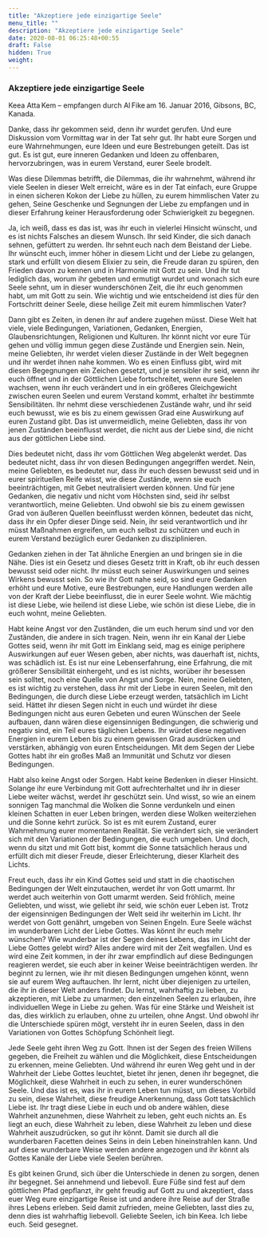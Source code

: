 ```yaml
---
title: "Akzeptiere jede einzigartige Seele"
menu_title: ""
description: "Akzeptiere jede einzigartige Seele"
date: 2020-08-01 06:25:48+00:55
draft: False
hidden: True
weight:
---
```

### Akzeptiere jede einzigartige Seele

Keea Atta Kem – empfangen durch Al Fike am 16. Januar 2016, Gibsons, BC, Kanada.

Danke, dass ihr gekommen seid, denn ihr wurdet gerufen. Und eure Diskussion vom Vormittag war in der Tat sehr gut. Ihr habt eure Sorgen und eure Wahrnehmungen, eure Ideen und eure Bestrebungen geteilt. Das ist gut. Es ist gut, eure inneren Gedanken und Ideen zu offenbaren, hervorzubringen, was in eurem Verstand, eurer Seele brodelt. 

Was diese Dilemmas betrifft, die Dilemmas, die ihr wahrnehmt, während ihr viele Seelen in dieser Welt erreicht, wäre es in der Tat einfach, eure Gruppe in einen sicheren Kokon der Liebe zu hüllen, zu eurem himmlischen Vater zu gehen, Seine Geschenke und Segnungen der Liebe zu empfangen und in dieser Erfahrung keiner Herausforderung oder Schwierigkeit zu begegnen. 

Ja, ich weiß, dass es das ist, was ihr euch in vielerlei Hinsicht wünscht, und es ist nichts Falsches an diesem Wunsch. Ihr seid Kinder, die sich danach sehnen, gefüttert zu werden. Ihr sehnt euch nach dem Beistand der Liebe. Ihr wünscht euch, immer höher in diesem Licht und der Liebe zu gelangen, stark und erfüllt von diesem Elixier zu sein, die Freude daran zu spüren, den Frieden davon zu kennen und in Harmonie mit Gott zu sein. Und ihr tut lediglich das, worum ihr gebeten und ermutigt wurdet und wonach sich eure Seele sehnt, um in dieser wunderschönen Zeit, die ihr euch genommen habt, um mit Gott zu sein. Wie wichtig und wie entscheidend ist dies für den Fortschritt deiner Seele, diese heilige Zeit mit eurem himmlischen Vater? 

Dann gibt es Zeiten, in denen ihr auf andere zugehen müsst. Diese Welt hat viele, viele Bedingungen, Variationen, Gedanken, Energien, Glaubensrichtungen, Religionen und Kulturen. Ihr könnt nicht vor eure Tür gehen und völlig immun gegen diese Zustände und Energien sein. Nein, meine Geliebten, ihr werdet vielen dieser Zustände in der Welt begegnen und ihr werdet ihnen nahe kommen. Wo es einen Einfluss gibt, wird mit diesen Begegnungen ein Zeichen gesetzt, und je sensibler ihr seid, wenn ihr euch öffnet und in der Göttlichen Liebe fortschreitet, wenn eure Seelen wachsen, wenn ihr euch verändert und in ein größeres Gleichgewicht zwischen euren Seelen und eurem Verstand kommt, erhaltet ihr bestimmte Sensibilitäten. Ihr nehmt diese verschiedenen Zustände wahr, und ihr seid euch bewusst, wie es bis zu einem gewissen Grad eine Auswirkung auf euren Zustand gibt. Das ist unvermeidlich, meine Geliebten, dass ihr von jenen Zuständen beeinflusst werdet, die nicht aus der Liebe sind, die nicht aus der göttlichen Liebe sind. 

Dies bedeutet nicht, dass ihr vom Göttlichen Weg abgelenkt werdet. Das bedeutet nicht, dass ihr von diesen Bedingungen angegriffen werdet. Nein, meine Geliebten, es bedeutet nur, dass ihr euch dessen bewusst seid und in eurer spirituellen Reife wisst, wie diese Zustände, wenn sie euch beeinträchtigen, mit Gebet neutralisiert werden können. Und für jene Gedanken, die negativ und nicht vom Höchsten sind, seid ihr selbst verantwortlich, meine Geliebten. Und obwohl sie bis zu einem gewissen Grad von äußeren Quellen beeinflusst werden können, bedeutet das nicht, dass ihr ein Opfer dieser Dinge seid. Nein, ihr seid verantwortlich und ihr müsst Maßnahmen ergreifen, um euch selbst zu schützen und euch in eurem Verstand bezüglich eurer Gedanken zu disziplinieren. 

Gedanken ziehen in der Tat ähnliche Energien an und bringen sie in die Nähe. Dies ist ein Gesetz und dieses Gesetz tritt in Kraft, ob ihr euch dessen bewusst seid oder nicht. Ihr müsst euch seiner Auswirkungen und seines Wirkens bewusst sein. So wie ihr Gott nahe seid, so sind eure Gedanken erhöht und eure Motive, eure Bestrebungen, eure Handlungen werden alle von der Kraft der Liebe beeinflusst, die in eurer Seele wohnt. Wie mächtig ist diese Liebe, wie heilend ist diese Liebe, wie schön ist diese Liebe, die in euch wohnt, meine Geliebten. 

Habt keine Angst vor den Zuständen, die um euch herum sind und vor den Zuständen, die andere in sich tragen. Nein, wenn ihr ein Kanal der Liebe Gottes seid, wenn ihr mit Gott im Einklang seid, mag es einige periphere Auswirkungen auf euer Wesen geben, aber nichts, was dauerhaft ist, nichts, was schädlich ist. Es ist nur eine Lebenserfahrung, eine Erfahrung, die mit größerer Sensibilität einhergeht, und es ist nichts, worüber ihr besessen sein solltet, noch eine Quelle von Angst und Sorge. Nein, meine Geliebten, es ist wichtig zu verstehen, dass ihr mit der Liebe in euren Seelen, mit den Bedingungen, die durch diese Liebe erzeugt werden, tatsächlich im Licht seid. Hättet ihr diesen Segen nicht in euch und würdet ihr diese Bedingungen nicht aus euren Gebeten und euren Wünschen der Seele aufbauen, dann wären diese eigensinnigen Bedingungen, die schwierig und negativ sind, ein Teil eures täglichen Lebens. Ihr würdet diese negativen Energien in eurem Leben bis zu einem gewissen Grad ausdrücken und verstärken, abhängig von euren Entscheidungen. Mit dem Segen der Liebe Gottes habt ihr ein großes Maß an Immunität und Schutz vor diesen Bedingungen. 

Habt also keine Angst oder Sorgen. Habt keine Bedenken in dieser Hinsicht. Solange ihr eure Verbindung mit Gott aufrechterhaltet und ihr in dieser Liebe weiter wächst, werdet ihr geschützt sein. Und wisst, so wie an einem sonnigen Tag manchmal die Wolken die Sonne verdunkeln und einen kleinen Schatten in euer Leben bringen, werden diese Wolken weiterziehen und die Sonne kehrt zurück. So ist es mit eurem Zustand, eurer Wahrnehmung eurer momentanen Realität. Sie verändert sich, sie verändert sich mit den Variationen der Bedingungen, die euch umgeben. Und doch, wenn du sitzt und mit Gott bist, kommt die Sonne tatsächlich heraus und erfüllt dich mit dieser Freude, dieser Erleichterung, dieser Klarheit des Lichts. 

Freut euch, dass ihr ein Kind Gottes seid und statt in die chaotischen Bedingungen der Welt einzutauchen, werdet ihr von Gott umarmt. Ihr werdet auch weiterhin von Gott umarmt werden. Seid fröhlich, meine Geliebten, und wisst, wie geliebt ihr seid, wie schön euer Leben ist. Trotz der eigensinnigen Bedingungen der Welt seid ihr weiterhin im Licht. Ihr werdet von Gott genährt, umgeben von Seinen Engeln. Eure Seele wächst im wunderbaren Licht der Liebe Gottes. Was könnt ihr euch mehr wünschen? Wie wunderbar ist der Segen deines Lebens, das im Licht der Liebe Gottes gelebt wird? Alles andere wird mit der Zeit wegfallen. Und es wird eine Zeit kommen, in der ihr zwar empfindlich auf diese Bedingungen reagieren werdet, sie euch aber in keiner Weise beeinträchtigen werden. Ihr beginnt zu lernen, wie ihr mit diesen Bedingungen umgehen könnt, wenn sie auf eurem Weg auftauchen. Ihr lernt, nicht über diejenigen zu urteilen, die ihr in dieser Welt anders findet. Du lernst, wahrhaftig zu lieben, zu akzeptieren, mit Liebe zu umarmen; den einzelnen Seelen zu erlauben, ihre individuellen Wege in Liebe zu gehen. Was für eine Stärke und Weisheit ist das, dies wirklich zu erlauben, ohne zu urteilen, ohne Angst. Und obwohl ihr die Unterschiede spüren mögt, versteht ihr in euren Seelen, dass in den Variationen von Gottes Schöpfung Schönheit liegt. 

Jede Seele geht ihren Weg zu Gott. Ihnen ist der Segen des freien Willens gegeben, die Freiheit zu wählen und die Möglichkeit, diese Entscheidungen zu erkennen, meine Geliebten. Und während ihr euren Weg geht und in der Wahrheit der Liebe Gottes leuchtet, bietet ihr jenen, denen ihr begegnet, die Möglichkeit, diese Wahrheit in euch zu sehen, in eurer wunderschönen Seele. Und das ist es, was ihr in eurem Leben tun müsst, um dieses Vorbild zu sein, diese Wahrheit, diese freudige Anerkennung, dass Gott tatsächlich Liebe ist. Ihr tragt diese Liebe in euch und ob andere wählen, diese Wahrheit anzunehmen, diese Wahrheit zu leben, geht euch nichts an. Es liegt an euch, diese Wahrheit zu leben, diese Wahrheit zu leben und diese Wahrheit auszudrücken, so gut ihr könnt. Damit sie durch all die wunderbaren Facetten deines Seins in dein Leben hineinstrahlen kann. Und auf diese wunderbare Weise werden andere angezogen und ihr könnt als Gottes Kanäle der Liebe viele Seelen berühren. 

Es gibt keinen Grund, sich über die Unterschiede in denen zu sorgen, denen ihr begegnet. Sei annehmend und liebevoll. Eure Füße sind fest auf dem göttlichen Pfad gepflanzt, ihr geht freudig auf Gott zu und akzeptiert, dass euer Weg eure einzigartige Reise ist und andere ihre Reise auf der Straße ihres Lebens erleben. Seid damit zufrieden, meine Geliebten, lasst dies zu, denn dies ist wahrhaftig liebevoll. Geliebte Seelen, ich bin Keea. Ich liebe euch. Seid gesegnet. 
